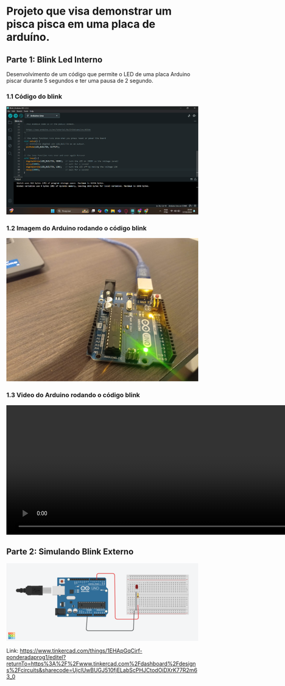 # Projeto que visa demonstrar um pisca pisca em uma placa de arduíno.

## Parte 1: Blink Led Interno

Desenvolvimento de um código que permite o LED de uma placa Arduino piscar durante 5 segundos e ter uma pausa de 2 segundo.

### 1.1 Código do blink
<img src="CapturaCodigo.png" alt="Captura de tela do código do blink" />



### 1.2 Imagem do Arduino rodando o código blink
<img src="Arduino.jpeg" alt="Foto do Arduino rodando o código blink"/>


### 1.3 Video do Arduino rodando o código blink
<video src="Video_Blink.mp4" width="3320" height="340" controls></video>

## Parte 2: Simulando Blink Externo

<img src= "Protoboard_Tinkercard.png" alt =  "Imagem Representativa do circuito do projeto" />

Link: https://www.tinkercad.com/things/1EHApGqCirf-ponderadaprog1/editel?returnTo=https%3A%2F%2Fwww.tinkercad.com%2Fdashboard%2Fdesigns%2Fcircuits&sharecode=UjclUwBUGJ510fjELabScPHJCtodOiDXrK77R2m63_0 


